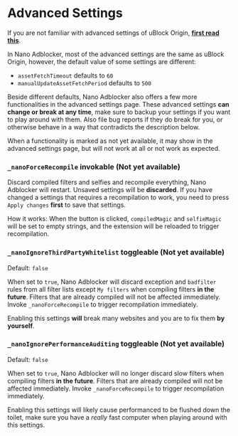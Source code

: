 # Advanced Settings

If you are not familiar with advanced settings of uBlock Origin, 
[**first read this**](https://github.com/gorhill/uBlock/wiki/Advanced-settings). 

In Nano Adblocker, most of the advanced settings are the same as uBlock Origin, however, the default value of some settings are 
different: 
- `assetFetchTimeout` defaults to `60`
- `manualUpdateAssetFetchPeriod` defaults to `500`

Beside different defaults, Nano Adblocker also offers a few more functionalities in the advanced settings page. These advanced 
settings **can change or break at any time**, make sure to backup your settings if you want to play around with them. Also file 
bug reports if they do break for you, or otherwise behave in a way that contradicts the description below. 

When a functionality is marked as not yet available, it may show in the advanced settings page, but will not work at all or not 
work as expected. 

### `_nanoForceRecompile` invokable (Not yet available)

Discard compiled filters and selfies and recompile everything, Nano Adblocker will restart. Unsaved settings will be **discarded**. 
If you have changed a settings that requires a recompilation to work, you need to press `Apply changes` **first** to save that 
settings. 

How it works: When the button is clicked, `compiledMagic` and `selfieMagic` will be set to empty strings, and the extension will 
be reloaded to trigger recompilation. 

### `_nanoIgnoreThirdPartyWhitelist` toggleable (Not yet available)

Default: `false`

When set to `true`, Nano Adblocker will discard exception and `badfilter` rules from all filter lists except `My filters` when 
compiling filters **in the future**. Filters that are already compiled will not be affected immediately. Invoke `_nanoForceRecompile` 
to trigger recompilation immediately. 

Enabling this settings **will** break many websites and you are to fix them **by yourself**. 

### `_nanoIgnorePerformanceAuditing` toggleable (Not yet available)

Default: `false`

When set to `true`, Nano Adblocker will no longer discard slow filters when compiling filters **in the future**. Filters that are 
already compiled will not be affected immediately. Invoke `_nanoForceRecompile` to trigger recompilation immediately. 

Enabling this settings will likely cause performanced to be flushed down the toilet, make sure you have a *really* fast computer when 
playing around with this settings. 
